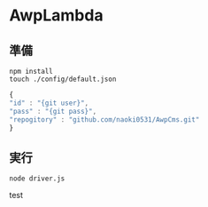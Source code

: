 # AwpLambda

## 準備
```
npm install
touch ./config/default.json
```

```javascript
{
"id" : "{git user}",
"pass" : "{git pass}",
"repogitory" : "github.com/naoki0531/AwpCms.git"
}
```

## 実行
```
node driver.js
```

test
